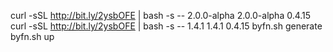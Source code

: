 curl -sSL http://bit.ly/2ysbOFE | bash -s -- 2.0.0-alpha 2.0.0-alpha 0.4.15
curl -sSL http://bit.ly/2ysbOFE | bash -s -- 1.4.1 1.4.1 0.4.15
byfn.sh generate
byfn.sh up

